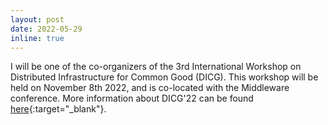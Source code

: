 ```yaml
---
layout: post
date: 2022-05-29
inline: true
---
```


I will be one of the co-organizers of the 3rd International Workshop on Distributed Infrastructure for Common Good (DICG). This workshop will be held on November 8th 2022, and is co-located with the Middleware conference. More information about DICG'22 can be found [here](https://dicg-workshop.github.io/2022/){:target="_blank"}.
